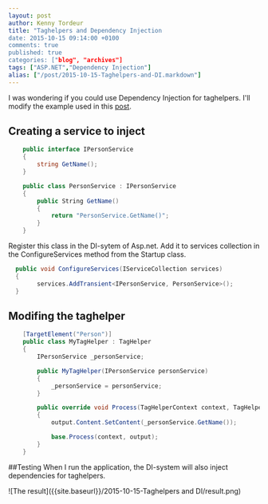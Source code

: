 ```yaml
---
layout: post
author: Kenny Tordeur
title: "Taghelpers and Dependency Injection
date: 2015-10-15 09:14:00 +0100
comments: true
published: true
categories: ["blog", "archives"]
tags: ["ASP.NET","Dependency Injection"]
alias: ["/post/2015-10-15-Taghelpers-and-DI.markdown"]
---
```


I was wondering if you could use Dependency Injection for taghelpers. I'll modify the example used in this [post]({{site.baseurl}}/post/2015/10/14/creating-a-custom-taghelper).

## Creating a service to inject
```csharp
    public interface IPersonService
    {
        string GetName();
    }

    public class PersonService : IPersonService
    {
        public String GetName()
        {
            return "PersonService.GetName()";
        }
    }
```

Register this class in the DI-sytem of Asp.net. Add it to services collection in the ConfigureServices method from the Startup class.

```csharp
  public void ConfigureServices(IServiceCollection services)
  {
        services.AddTransient<IPersonService, PersonService>();
  }
```

## Modifing the taghelper
```csharp
    [TargetElement("Person")]
    public class MyTagHelper : TagHelper
    {
        IPersonService _personService;

        public MyTagHelper(IPersonService personService)
        {
            _personService = personService;
        }

        public override void Process(TagHelperContext context, TagHelperOutput output)
        {
            output.Content.SetContent(_personService.GetName());

            base.Process(context, output);
        }
    }
```

##Testing
When I run the application, the DI-system will also inject dependencies for taghelpers.

![The result]({{site.baseurl}}/2015-10-15-Taghelpers and DI/result.png)



